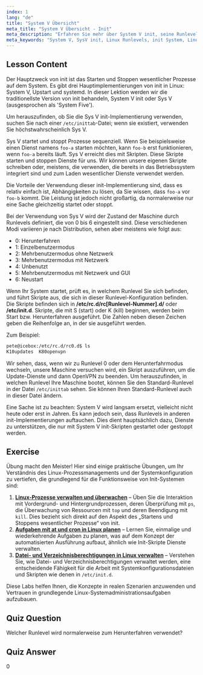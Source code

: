 ```yaml
---
index: 1
lang: "de"
title: "System V Übersicht"
meta_title: "System V Übersicht - Init"
meta_description: "Erfahren Sie mehr über System V init, seine Runlevels und wie es Prozesse in Linux verwaltet. Verstehen Sie die Grundlagen von SysV für Anfänger und fortgeschrittene Benutzer."
meta_keywords: "System V, SysV init, Linux Runlevels, init System, Linux Tutorial, Anfängerhandbuch, Prozessmanagement"
---
```


## Lesson Content

Der Hauptzweck von init ist das Starten und Stoppen wesentlicher Prozesse auf dem System. Es gibt drei Hauptimplementierungen von init in Linux: System V, Upstart und systemd. In dieser Lektion werden wir die traditionellste Version von init behandeln, System V init oder Sys V (ausgesprochen als 'System Five').

Um herauszufinden, ob Sie die Sys V init-Implementierung verwenden, suchen Sie nach einer `/etc/inittab`-Datei; wenn sie existiert, verwenden Sie höchstwahrscheinlich Sys V.

Sys V startet und stoppt Prozesse sequenziell. Wenn Sie beispielsweise einen Dienst namens `foo-a` starten möchten, kann `foo-b` erst funktionieren, wenn `foo-a` bereits läuft. Sys V erreicht dies mit Skripten. Diese Skripte starten und stoppen Dienste für uns. Wir können unsere eigenen Skripte schreiben oder, meistens, die verwenden, die bereits in das Betriebssystem integriert sind und zum Laden wesentlicher Dienste verwendet werden.

Die Vorteile der Verwendung dieser init-Implementierung sind, dass es relativ einfach ist, Abhängigkeiten zu lösen, da Sie wissen, dass `foo-a` vor `foo-b` kommt. Die Leistung ist jedoch nicht großartig, da normalerweise nur eine Sache gleichzeitig startet oder stoppt.

Bei der Verwendung von Sys V wird der Zustand der Maschine durch Runlevels definiert, die von 0 bis 6 eingestellt sind. Diese verschiedenen Modi variieren je nach Distribution, sehen aber meistens wie folgt aus:

- 0: Herunterfahren
- 1: Einzelbenutzermodus
- 2: Mehrbenutzermodus ohne Netzwerk
- 3: Mehrbenutzermodus mit Netzwerk
- 4: Unbenutzt
- 5: Mehrbenutzermodus mit Netzwerk und GUI
- 6: Neustart

Wenn Ihr System startet, prüft es, in welchem Runlevel Sie sich befinden, und führt Skripte aus, die sich in dieser Runlevel-Konfiguration befinden. Die Skripte befinden sich in **/etc/rc.d/rc[Runlevel-Nummer].d/** oder **/etc/init.d**. Skripte, die mit S (start) oder K (kill) beginnen, werden beim Start bzw. Herunterfahren ausgeführt. Die Zahlen neben diesen Zeichen geben die Reihenfolge an, in der sie ausgeführt werden.

Zum Beispiel:

```bash
pete@icebox:/etc/rc.d/rc0.d$ ls
K10updates  K80openvpn
```

Wir sehen, dass, wenn wir zu Runlevel 0 oder dem Herunterfahrmodus wechseln, unsere Maschine versuchen wird, ein Skript auszuführen, um die Update-Dienste und dann OpenVPN zu beenden. Um herauszufinden, in welchen Runlevel Ihre Maschine bootet, können Sie den Standard-Runlevel in der Datei `/etc/inittab` sehen. Sie können Ihren Standard-Runlevel auch in dieser Datei ändern.

Eine Sache ist zu beachten: System V wird langsam ersetzt, vielleicht nicht heute oder erst in Jahren. Es kann jedoch sein, dass Runlevels in anderen init-Implementierungen auftauchen. Dies dient hauptsächlich dazu, Dienste zu unterstützen, die nur mit System V init-Skripten gestartet oder gestoppt werden.

## Exercise

Übung macht den Meister! Hier sind einige praktische Übungen, um Ihr Verständnis des Linux-Prozessmanagements und der Systemkonfiguration zu vertiefen, die grundlegend für die Funktionsweise von Init-Systemen sind:

1. **[Linux-Prozesse verwalten und überwachen](https://labex.io/de/labs/comptia-manage-and-monitor-linux-processes-590864)** – Üben Sie die Interaktion mit Vordergrund- und Hintergrundprozessen, deren Überprüfung mit `ps`, die Überwachung von Ressourcen mit `top` und deren Beendigung mit `kill`. Dies bezieht sich direkt auf den Aspekt des „Startens und Stoppens wesentlicher Prozesse“ von init.
2. **[Aufgaben mit at und cron in Linux planen](https://labex.io/de/labs/comptia-schedule-tasks-with-at-and-cron-in-linux-590870)** – Lernen Sie, einmalige und wiederkehrende Aufgaben zu planen, was auf dem Konzept der automatisierten Ausführung aufbaut, ähnlich wie Init-Skripte Dienste verwalten.
3. **[Datei- und Verzeichnisberechtigungen in Linux verwalten](https://labex.io/de/labs/comptia-manage-file-and-directory-permissions-in-linux-590844)** – Verstehen Sie, wie Datei- und Verzeichnisberechtigungen verwaltet werden, eine entscheidende Fähigkeit für die Arbeit mit Systemkonfigurationsdateien und Skripten wie denen in `/etc/init.d`.

Diese Labs helfen Ihnen, die Konzepte in realen Szenarien anzuwenden und Vertrauen in grundlegende Linux-Systemadministrationsaufgaben aufzubauen.

## Quiz Question

Welcher Runlevel wird normalerweise zum Herunterfahren verwendet?

## Quiz Answer

0
